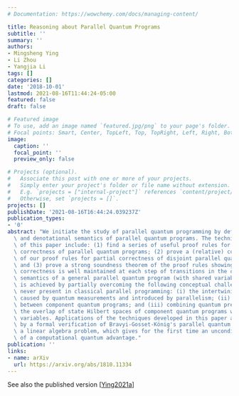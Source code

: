 ```yaml
---
# Documentation: https://wowchemy.com/docs/managing-content/

title: Reasoning about Parallel Quantum Programs
subtitle: ''
summary: ''
authors:
- Mingsheng Ying
- Li Zhou
- Yangjia Li
tags: []
categories: []
date: '2018-10-01'
lastmod: 2021-08-16T11:44:24-05:00
featured: false
draft: false

# Featured image
# To use, add an image named `featured.jpg/png` to your page's folder.
# Focal points: Smart, Center, TopLeft, Top, TopRight, Left, Right, BottomLeft, Bottom, BottomRight.
image:
  caption: ''
  focal_point: ''
  preview_only: false

# Projects (optional).
#   Associate this post with one or more of your projects.
#   Simply enter your project's folder or file name without extension.
#   E.g. `projects = ["internal-project"]` references `content/project/deep-learning/index.md`.
#   Otherwise, set `projects = []`.
projects: []
publishDate: '2021-08-16T16:44:24.039237Z'
publication_types:
- '0'
abstract: "We initiate the study of parallel quantum programming by defining the operational\
  \ and denotational semantics of parallel quantum programs. The technical contributions\
  \ of this paper include: (1) find a series of useful proof rules for reasoning about\
  \ correctness of parallel quantum programs; (2) prove a (relative) completeness\
  \ of our proof rules for partial correctness of disjoint parallel quantum programs;\
  \ and (3) prove a strong soundness theorem of the proof rules showing that partial\
  \ correctness is well maintained at each step of transitions in the operational\
  \ semantics of a general parallel quantum program (with shared variables). This\
  \ is achieved by partially overcoming the following conceptual challenges that are\
  \ never present in classical parallel programming: (i) the intertwining of nondeterminism\
  \ caused by quantum measurements and introduced by parallelism; (ii) entanglement\
  \ between component quantum programs; and (iii) combining quantum predicates in\
  \ the overlap of state Hilbert spaces of component quantum programs with shared\
  \ variables. Applications of the techniques developed in this paper are illustrated\
  \ by a formal verification of Bravyi-Gosset-König's parallel quantum algorithm solving\
  \ a linear algebra problem, which gives for the first time an unconditional proof\
  \ of a computational quantum advantage."
publication: ''
links:
- name: arXiv
  url: https://arxiv.org/abs/1810.11334
---
```

See also the published version [[Ying2021a](../Ying2021a)]